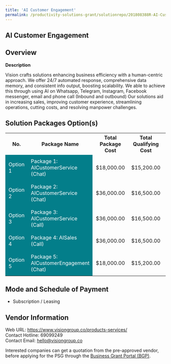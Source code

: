 ```yaml
---
title: 'AI Customer Engagement'
permalink: /productivity-solutions-grant/solutionrepo/201808388R-AI-Customr-Enggmnt-G
---
```


## AI Customer Engagement

## Overview

**Description**

Vision crafts solutions enhancing business efficiency with a human-centric approach. We offer 24/7 automated response, comprehensive data memory, and consistent info output, boosting scalability. We able to achieve this through using AI on Whatsapp, Telegram, Instagram, Facebook messenger, email and phone call (Inbound and outbound) Our solutions aid in increasing sales, improving customer experience, streamlining operations, cutting costs, and resolving manpower challenges.

## Solution Packages Option(s)

<table>
<tr>
<th><b>No.</b></th>
<th><b>Package Name</b></th>
<th><b>Total Package Cost</b></th>
<th><b>Total Qualifying Cost</b></th>
<th><b>Solution Details</b></th>
</tr>
<tr>
<td style='padding: 10px; background-color: #037E8A; color: #FFFFFF;'>Option 1</td>
<td style='padding: 10px; background-color: #037E8A; color: #FFFFFF;'>Package 1: AICustomerService (Chat)</td>
<td style='padding: 10px;'>$18,000.00</td>
<td style='padding: 10px;'>$15,200.00</td>
<td style='padding: 10px;'><a href='/images/psg/201808388R_20240282_20022025_Desensitised_Annex3_Part1.pdf' target='_blank'>View Details</a></td>
</tr>
<tr>
<td style='padding: 10px; background-color: #037E8A; color: #FFFFFF;'>Option 2</td>
<td style='padding: 10px; background-color: #037E8A; color: #FFFFFF;'>Package 2: AICustomerService (Chat)</td>
<td style='padding: 10px;'>$36,000.00</td>
<td style='padding: 10px;'>$16,500.00</td>
<td style='padding: 10px;'><a href='/images/psg/201808388R_20240282_20022025_Desensitised_Annex3_Part2.pdf' target='_blank'>View Details</a></td>
</tr>
<tr>
<td style='padding: 10px; background-color: #037E8A; color: #FFFFFF;'>Option 3</td>
<td style='padding: 10px; background-color: #037E8A; color: #FFFFFF;'>Package 3: AICustomerService (Call)</td>
<td style='padding: 10px;'>$36,000.00</td>
<td style='padding: 10px;'>$16,500.00</td>
<td style='padding: 10px;'><a href='/images/psg/201808388R_20240282_20022025_Desensitised_Annex3_Part3.pdf' target='_blank'>View Details</a></td>
</tr>
<tr>
<td style='padding: 10px; background-color: #037E8A; color: #FFFFFF;'>Option 4</td>
<td style='padding: 10px; background-color: #037E8A; color: #FFFFFF;'>Package 4: AISales (Call)</td>
<td style='padding: 10px;'>$36,000.00</td>
<td style='padding: 10px;'>$16,500.00</td>
<td style='padding: 10px;'><a href='/images/psg/201808388R_20240282_20022025_Desensitised_Annex3_Part4.pdf' target='_blank'>View Details</a></td>
</tr>
<tr>
<td style='padding: 10px; background-color: #037E8A; color: #FFFFFF;'>Option 5</td>
<td style='padding: 10px; background-color: #037E8A; color: #FFFFFF;'>Package 5: AICustomerEngagement (Chat)</td>
<td style='padding: 10px;'>$18,000.00</td>
<td style='padding: 10px;'>$15,200.00</td>
<td style='padding: 10px;'><a href='/images/psg/201808388R_20240282_20022025_Desensitised_Annex3_Part5.pdf' target='_blank'>View Details</a></td>
</tr>
</table>

## Mode and Schedule of Payment

 - Subscription / Leasing

## Vendor Information

 Web URL: https://www.visiongroup.co/products-services/ <br>Contact Hotline: 69099249 <br>Contact Email: hello@visiongroup.co <br>

Interested companies can get a quotation from the pre-approved vendor, before applying for the PSG through the <a href='https://www.businessgrants.gov.sg/' target='_blank' rel='noopener'>Business Grant Portal (BGP)</a>.

<script src="/jquery/resize-tables.js"></script>
